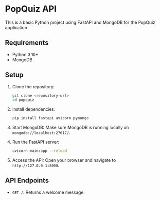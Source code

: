 # PopQuiz API

This is a basic Python project using FastAPI and MongoDB for the PopQuiz application.

## Requirements
- Python 3.10+
- MongoDB

## Setup
1. Clone the repository:
   ```bash
   git clone <repository-url>
   cd popquiz
   ```

2. Install dependencies:
   ```bash
   pip install fastapi uvicorn pymongo
   ```

3. Start MongoDB:
   Make sure MongoDB is running locally on `mongodb://localhost:27017/`.

4. Run the FastAPI server:
   ```bash
   uvicorn main:app --reload
   ```

5. Access the API:
   Open your browser and navigate to `http://127.0.0.1:8000`.

## API Endpoints
- `GET /`: Returns a welcome message.